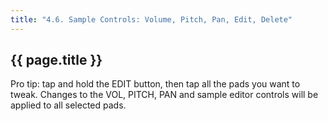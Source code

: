 ```yaml
---
title: "4.6. Sample Controls: Volume, Pitch, Pan, Edit, Delete"
---
```


## {{ page.title }}
Pro tip: tap and hold the EDIT button, then tap all the pads you want to tweak. Changes to the VOL, PITCH, PAN and sample editor controls will be applied to all selected pads.